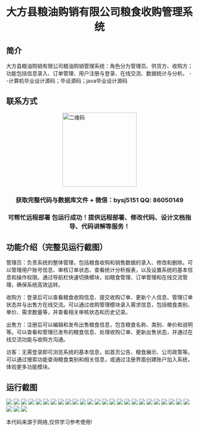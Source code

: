 <p><h1 align="center">大方县粮油购销有限公司粮食收购管理系统</h1></p>

## 简介
大方县粮油购销有限公司粮油购销管理系统：角色分为管理员、供货方、收购方；功能包括信息录入、订单管理、用户注册与登录、在线交流、数据统计与分析。    --计算机毕业设计源码；毕设源码；java毕业设计源码


## 联系方式
<img src="https://bs-1329754181.cos.ap-shanghai.myqcloud.com/wx.jpg" alt="二维码" style="display: block; margin: 0 auto;" width="200px">
<p><h3 align="center">获取完整代码与数据库文件 + 微信：bysj5151 QQ: 86050149</h3></p>
<p><h3 align="center">可帮忙远程部署 包运行成功！提供远程部署、修改代码、设计文档指导、代码讲解等服务！</h3></p>

## 功能介绍（完整见运行截图）
管理员：负责系统的整体管理，包括粮食收购和销售数据的录入、修改和删除。可以管理用户账号信息、审核订单状态、查看统计分析报表，以及设置系统的基本信息和操作权限。通过导航栏快速切换模块，如粮食管理、订单管理和在线交流管理，确保系统高效运转。

收购方：登录后可以查看粮食收购信息、提交收购订单、更新个人信息、管理订单状态并与出售方在线交流。可以通过收购管理模块录入需求信息，包括粮食类别、单价、需求数量等，并查看相关审核状态和历史记录。

出售方：注册后可以编辑和发布出售粮食信息，包含粮食名称、类别、单价和说明等。可以查看和管理已发布的粮食信息、处理收购订单、更新出售状态，并通过在线交流功能与收购方沟通。

访客：无需登录即可浏览系统的基本信息，如首页公告、粮食展示、公司政策等。可以通过搜索功能查询粮食类别和相关信息，或通过注册界面创建账户加入系统，体验更多功能模块。


## 运行截图
![](https://bs-1329754181.cos.ap-shanghai.myqcloud.com/ssm/DafangGrainPurchaseManagementSystem/img/001.jpg)
![](https://bs-1329754181.cos.ap-shanghai.myqcloud.com/ssm/DafangGrainPurchaseManagementSystem/img/002.jpg)
![](https://bs-1329754181.cos.ap-shanghai.myqcloud.com/ssm/DafangGrainPurchaseManagementSystem/img/003.jpg)
![](https://bs-1329754181.cos.ap-shanghai.myqcloud.com/ssm/DafangGrainPurchaseManagementSystem/img/004.jpg)
![](https://bs-1329754181.cos.ap-shanghai.myqcloud.com/ssm/DafangGrainPurchaseManagementSystem/img/005.jpg)
![](https://bs-1329754181.cos.ap-shanghai.myqcloud.com/ssm/DafangGrainPurchaseManagementSystem/img/006.jpg)
![](https://bs-1329754181.cos.ap-shanghai.myqcloud.com/ssm/DafangGrainPurchaseManagementSystem/img/007.jpg)
![](https://bs-1329754181.cos.ap-shanghai.myqcloud.com/ssm/DafangGrainPurchaseManagementSystem/img/008.jpg)
![](https://bs-1329754181.cos.ap-shanghai.myqcloud.com/ssm/DafangGrainPurchaseManagementSystem/img/009.jpg)
![](https://bs-1329754181.cos.ap-shanghai.myqcloud.com/ssm/DafangGrainPurchaseManagementSystem/img/010.jpg)
![](https://bs-1329754181.cos.ap-shanghai.myqcloud.com/ssm/DafangGrainPurchaseManagementSystem/img/011.jpg)
![](https://bs-1329754181.cos.ap-shanghai.myqcloud.com/ssm/DafangGrainPurchaseManagementSystem/img/012.jpg)
![](https://bs-1329754181.cos.ap-shanghai.myqcloud.com/ssm/DafangGrainPurchaseManagementSystem/img/013.jpg)
![](https://bs-1329754181.cos.ap-shanghai.myqcloud.com/ssm/DafangGrainPurchaseManagementSystem/img/014.jpg)
![](https://bs-1329754181.cos.ap-shanghai.myqcloud.com/ssm/DafangGrainPurchaseManagementSystem/img/015.jpg)
![](https://bs-1329754181.cos.ap-shanghai.myqcloud.com/ssm/DafangGrainPurchaseManagementSystem/img/016.jpg)
![](https://bs-1329754181.cos.ap-shanghai.myqcloud.com/ssm/DafangGrainPurchaseManagementSystem/img/017.jpg)
![](https://bs-1329754181.cos.ap-shanghai.myqcloud.com/ssm/DafangGrainPurchaseManagementSystem/img/018.jpg)
![](https://bs-1329754181.cos.ap-shanghai.myqcloud.com/ssm/DafangGrainPurchaseManagementSystem/img/019.jpg)
![](https://bs-1329754181.cos.ap-shanghai.myqcloud.com/ssm/DafangGrainPurchaseManagementSystem/img/020.jpg)
![](https://bs-1329754181.cos.ap-shanghai.myqcloud.com/ssm/DafangGrainPurchaseManagementSystem/img/021.jpg)
![](https://bs-1329754181.cos.ap-shanghai.myqcloud.com/ssm/DafangGrainPurchaseManagementSystem/img/022.jpg)
![](https://bs-1329754181.cos.ap-shanghai.myqcloud.com/ssm/DafangGrainPurchaseManagementSystem/img/023.jpg)
![](https://bs-1329754181.cos.ap-shanghai.myqcloud.com/ssm/DafangGrainPurchaseManagementSystem/img/024.jpg)
![](https://bs-1329754181.cos.ap-shanghai.myqcloud.com/ssm/DafangGrainPurchaseManagementSystem/img/025.jpg)
![](https://bs-1329754181.cos.ap-shanghai.myqcloud.com/ssm/DafangGrainPurchaseManagementSystem/img/026.jpg)
![](https://bs-1329754181.cos.ap-shanghai.myqcloud.com/ssm/DafangGrainPurchaseManagementSystem/img/027.jpg)
![](https://bs-1329754181.cos.ap-shanghai.myqcloud.com/ssm/DafangGrainPurchaseManagementSystem/img/028.jpg)

<p>本代码来源于网络,仅供学习参考使用!</p>
